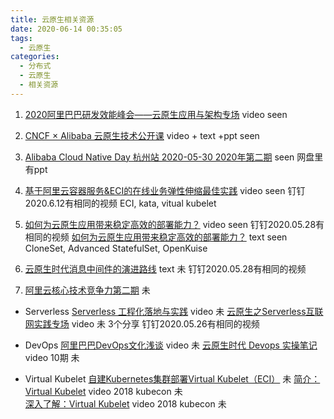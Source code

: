 ```yaml
---
title: 云原生相关资源
date: 2020-06-14 00:35:05
tags:
  - 云原生
categories:
  - 分布式
  - 云原生
  - 相关资源
---
```


<p></p>
<!-- more -->

1. [2020阿里巴巴研发效能峰会——云原生应用与架构专场](https://developer.aliyun.com/live/2730) video seen
2. [CNCF × Alibaba 云原生技术公开课](https://edu.aliyun.com/course/1651) video + text +ppt  seen
3. [Alibaba Cloud Native Day 杭州站 2020-05-30 2020年第二期](https://yq.aliyun.com/live/2831) seen  网盘里有ppt

4. [基于阿里云容器服务&ECI的在线业务弹性伸缩最佳实践](https://www.bilibili.com/video/BV1qt4y1C74P) video seen 钉钉2020.6.12有相同的视频
ECI, kata, vitual kubelet

5. [如何为云原生应用带来稳定高效的部署能力？](https://www.bilibili.com/video/BV1mK4y1t7WS/) video seen 钉钉2020.05.28有相同的视频
[如何为云原生应用带来稳定高效的部署能力？](https://yq.aliyun.com/articles/762949) text seen 
CloneSet, Advanced StatefulSet, OpenKuise

6. [云原生时代消息中间件的演进路线](https://blog.csdn.net/zl1zl2zl3/article/details/106129314) text 未 钉钉2020.05.28有相同的视频

7. [阿里云核心技术竞争力第二期](https://edu.csdn.net/course/play/29034/407143?spm=1002.2009.3001.4024) 未

+ Serverless
[Serverless 工程化落地与实践](https://yq.aliyun.com/articles/744370)  video 未 
[云原生之Serverless互联网实践专场](https://www.bilibili.com/video/av925967133) video 未  3个分享 钉钉2020.05.26有相同的视频

+ DevOps
[阿里巴巴DevOps文化浅谈](https://yq.aliyun.com/live/2499) video  未
[云原生时代 Devops 实操笔记](https://yq.aliyun.com/articles/744373) video  10期 未

+ Virtual Kubelet
[自建Kubernetes集群部署Virtual Kubelet（ECI）](https://help.aliyun.com/document_detail/97527.html) 未
[简介：Virtual Kubelet](https://v.qq.com/x/page/d0816t4u183.html) video 2018 kubecon   未  
[深入了解：Virtual Kubelet](https://v.qq.com/x/page/q0827olfrlx.html) video   2018 kubecon  未  
